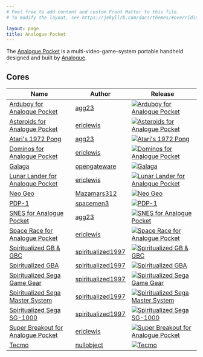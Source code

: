 ```yaml
---
# Feel free to add content and custom Front Matter to this file.
# To modify the layout, see https://jekyllrb.com/docs/themes/#overriding-theme-defaults

layout: page
title: Analogue Pocket
---
```


The [Analogue Pocket](https://www.analogue.co/pocket) is a multi-video-game-system portable handheld designed and built by [Analogue](https://www.analogue.co).

## Cores

| Name | Author | Release |
| ---- | ------ | ------- |
| [Arduboy for Analogue Pocket](https://github.com/agg23/analogue-arduboy) | [agg23](https://github.com/agg23) | [![Arduboy for Analogue Pocket](https://img.shields.io/github/v/release/agg23/analogue-arduboy)](https://github.com/agg23/analogue-arduboy/releases/latest) |
| [Asteroids for Analogue Pocket](https://github.com/ericlewis/openfpga-asteroids) | [ericlewis](https://github.com/ericlewis) | [![Asteroids for Analogue Pocket](https://img.shields.io/github/v/release/ericlewis/openfpga-asteroids?include_prereleases)](https://github.com/ericlewis/openfpga-asteroids/releases/latest) |
| [Atari's 1972 Pong](https://github.com/agg23/analogue-pong) | [agg23](https://github.com/agg23) | [![Atari's 1972 Pong](https://img.shields.io/github/v/release/agg23/analogue-pong)](https://github.com/agg23/analogue-pong/releases/latest) |
| [Dominos for Analogue Pocket](https://github.com/ericlewis/openfpga-dominos) | [ericlewis](https://github.com/ericlewis) | [![Dominos for Analogue Pocket](https://img.shields.io/github/v/release/ericlewis/openfpga-dominos?include_prereleases)](https://github.com/ericlewis/openfpga-dominos/releases/latest) |
| [Galaga](https://github.com/opengateware/arcade-galaga) | [opengateware](https://github.com/opengateware) | [![Galaga](https://img.shields.io/github/v/release/opengateware/arcade-galaga)](https://github.com/opengateware/arcade-galaga/releases/latest) |
| [Lunar Lander for Analogue Pocket](https://github.com/ericlewis/openfpga-lunarlander) | [ericlewis](https://github.com/ericlewis) | [![Lunar Lander for Analogue Pocket](https://img.shields.io/github/v/release/ericlewis/openfpga-lunarlander?include_prereleases)](https://github.com/ericlewis/openfpga-lunarlander/releases/latest) |
| [Neo Geo](https://github.com/Mazamars312/Analogue_Pocket_Neogeo) | [Mazamars312](https://github.com/Mazamars312) | [![Neo Geo](https://img.shields.io/github/v/release/Mazamars312/Analogue_Pocket_Neogeo?include_prereleases)](https://github.com/Mazamars312/Analogue_Pocket_Neogeo/releases/latest) |
| [PDP-1](https://github.com/spacemen3/PDP-1) | [spacemen3](https://github.com/spacemen3) | [![PDP-1](https://img.shields.io/github/v/release/spacemen3/PDP-1)](https://github.com/spacemen3/PDP-1/releases/latest) |
| [SNES for Analogue Pocket](https://github.com/agg23/openfpga-SNES) | [agg23](https://github.com/agg23) | [![SNES for Analogue Pocket](https://img.shields.io/github/v/release/agg23/openfpga-SNES)](https://github.com/agg23/openfpga-SNES/releases/latest) |
| [Space Race for Analogue Pocket](https://github.com/ericlewis/openfpga-spacerace) | [ericlewis](https://github.com/ericlewis) | [![Space Race for Analogue Pocket](https://img.shields.io/github/v/release/ericlewis/openfpga-spacerace?include_prereleases)](https://github.com/ericlewis/openfpga-spacerace/releases/latest) |
| [Spiritualized GB & GBC](https://github.com/spiritualized1997/openFPGA-GB-GBC) | [spiritualized1997](https://github.com/spiritualized1997) | [![Spiritualized GB & GBC](https://img.shields.io/github/v/release/spiritualized1997/openFPGA-GB-GBC)](https://github.com/spiritualized1997/openFPGA-GB-GBC/releases/latest) |
| [Spiritualized GBA](https://github.com/spiritualized1997/openFPGA-GBA) | [spiritualized1997](https://github.com/spiritualized1997) | [![Spiritualized GBA](https://img.shields.io/github/v/release/spiritualized1997/openFPGA-GBA)](https://github.com/spiritualized1997/openFPGA-GBA/releases/latest) |
| [Spiritualized Sega Game Gear](https://github.com/spiritualized1997/openFPGA-GG) | [spiritualized1997](https://github.com/spiritualized1997) | [![Spiritualized Sega Game Gear](https://img.shields.io/github/v/release/spiritualized1997/openFPGA-GG)](https://github.com/spiritualized1997/openFPGA-GG/releases/latest) |
| [Spiritualized Sega Master System](https://github.com/spiritualized1997/openFPGA-SMS) | [spiritualized1997](https://github.com/spiritualized1997) | [![Spiritualized Sega Master System](https://img.shields.io/github/v/release/spiritualized1997/openFPGA-SMS)](https://github.com/spiritualized1997/openFPGA-SMS/releases/latest) |
| [Spiritualized Sega SG-1000](https://github.com/spiritualized1997/openFPGA-SG1000) | [spiritualized1997](https://github.com/spiritualized1997) | [![Spiritualized Sega SG-1000](https://img.shields.io/github/v/release/spiritualized1997/openFPGA-SG1000)](https://github.com/spiritualized1997/openFPGA-SG1000/releases/latest) |
| [Super Breakout for Analogue Pocket](https://github.com/ericlewis/openfpga-superbreakout) | [ericlewis](https://github.com/ericlewis) | [![Super Breakout for Analogue Pocket](https://img.shields.io/github/v/release/ericlewis/openfpga-superbreakout?include_prereleases)](https://github.com/ericlewis/openfpga-superbreakout/releases/latest) |
| [Tecmo](https://github.com/nullobject/openfpga-tecmo) | [nullobject](https://github.com/nullobject) | [![Tecmo](https://img.shields.io/github/v/release/nullobject/openfpga-tecmo?include_prereleases)](https://github.com/nullobject/openfpga-tecmo/releases/latest) |
